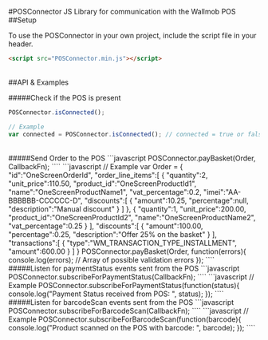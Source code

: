 #POSConnector
JS Library for communication with the Wallmob POS
<br>
##Setup

To use the POSConnector in your own project, include the script file in your header.
```html
<script src="POSConnector.min.js"></script>
```
<br>
##API & Examples

#####Check if the POS is present
```javascript
POSConnector.isConnected();
````
```javascript
// Example
var connected = POSConnector.isConnected(); // connected = true or false
````
<br>
#####Send Order to the POS
```javascript
POSConnector.payBasket(Order, CallbackFn);
````
```javascript
// Example
var Order = {
   "id":"OneScreenOrderId",
   "order_line_items":[
      {
         "quantity":2,
         "unit_price":110.50,
         "product_id":"OneScreenProductId1",
         "name":"OneScreenProductName1",
         "vat_percentage":0.2,
         "imei":"AA-BBBBBB-CCCCCC-D",
         "discounts":[
            {
               "amount":10.25,
               "percentage":null,
               "description":"Manual discount"
            }
         ]
      },
      {
         "quantity":1,
         "unit_price":200.00,
         "product_id":"OneScreenProductId2",
         "name":"OneScreenProductName2",
         "vat_percentage":0.25
      }
   ],
   "discounts":[
      {
         "amount":100.00,
         "percentage":0.25,
         "description":"Offer 25% on the basket"
      }
   ],
   "transactions":[
      {
         "type":"WM_TRANSACTION_TYPE_INSTALLMENT",
         "amount":600.00
      }
   ]
}
POSConnector.payBasket(Order, function(errors){
  console.log(errors); // Array of possible validation errors
});
````
<br>
#####Listen for paymentStatus events sent from the POS
```javascript
POSConnector.subscribeForPaymentStatus(CallbackFn);
````
```javascript
// Example
POSConnector.subscribeForPaymentStatus(function(status){
  console.log("Payment Status received from POS: ", status);
});
````
<br>
#####Listen for barcodeScan events sent from the POS
```javascript
POSConnector.subscribeForBarcodeScan(CallbackFn);
````
```javascript
// Example
POSConnector.subscribeForBarcodeScan(function(barcode){
  console.log("Product scanned on the POS with barcode: ", barcode);
});
````

